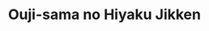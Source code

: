 --- 
title: "Ouji-sama no Hiyaku Jikken"
publishdate: "2019-7-13T16:48:46+02:00"
src: "https://365manga.net/manga/ouji-sama-no-hiyaku-jikken"
image: "https://data.365manga.net/images/thumbnails/15732-ouji-sama-no-hiyaku-jikken.jpg"
description: "From Yaoi Desire Revolution & Hoshikuzuu Scans: He was reunited with Motoi, who was like a big brother to him. But then Motoi suddenly asks him to participate in an experiment!?"
---
